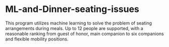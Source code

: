 # ML-and-Dinner-seating-issues
This program utilizes machine learning to solve the problem of seating arrangements during meals. Up to 12 people are supported, with a reasonable ranking from guest of honor, main companion to six companions and flexible mobility positions.
